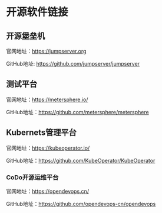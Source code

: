 # 开源软件链接

## 开源堡垒机

官网地址：https://jumpserver.org

GitHub地址: https://github.com/jumpserver/jumpserver



## 测试平台

官网地址：https://metersphere.io/

GitHub地址：https://github.com/metersphere/metersphere



## Kubernets管理平台

官网地址：https://kubeoperator.io/

GitHub地址：https://github.com/KubeOperator/KubeOperator



### CoDo开源运维平台

官网地址：https://opendevops.cn/

GitHub地址：https://github.com/opendevops-cn/opendevops
